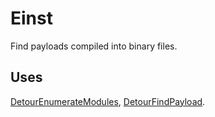 Einst
=====

Find payloads compiled into binary files.

Uses
----

[DetourEnumerateModules](DetourEnumerateModules.md),
[DetourFindPayload](DetourFindPayload.md).
